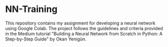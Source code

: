 # NN-Training
This repository contains my assignment for developing a neural network using Google Colab. The project follows the guidelines and criteria provided in the Medium tutorial "Building a Neural Network from Scratch in Python: A Step-by-Step Guide" by Okan Yenigün.
